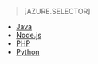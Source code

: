 > [AZURE.SELECTOR] 
- [Java](/documentation/articles/notification-hubs-java-push-notification-tutorial/)
- [Node.js](/documentation/articles/notification-hubs-nodejs-push-notification-tutorial/)
- [PHP](/documentation/articles/notification-hubs-php-push-notification-tutorial/)
- [Python](/documentation/articles/notification-hubs-python-push-notification-tutorial/)
